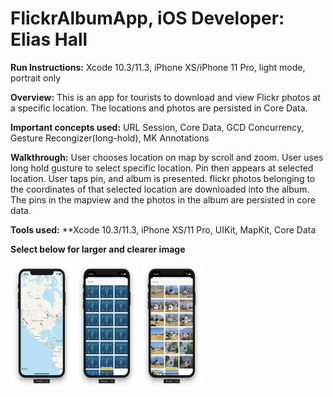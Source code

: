 # FlickrAlbumApp, iOS Developer: Elias Hall

**Run Instructions:** Xcode 10.3/11.3, iPhone XS/iPhone 11 Pro, light mode, portrait only

**Overview:** 
This is an app for tourists to download and view Flickr photos at a specific location. The locations and photos are persisted in Core Data.

**Important concepts used:** 
URL Session, Core Data, GCD Concurrency, Gesture Recongizer(long-hold), MK Annotations

**Walkthrough:**
User chooses location on map by scroll and zoom. User uses long hold gusture to select specific location. Pin then appears at selected location. User taps pin, and album is presented. flickr photos belonging to the coordinates of that selected location are downloaded into the album. The pins in the mapview and the photos in the album are persisted in core data.

**Tools used:** 
**Xcode 10.3/11.3, iPhone XS/11 Pro, UIKit, MapKit, Core Data

**Select below for larger and clearer image**
<p float="left">
<img src = "Tourist/Images/ScreenShot1.png" width="100" height="200">
<img src = "Tourist/Images/ScreenShot2.png" width="100" height="200">
<img src = "Tourist/Images/ScreenShot3.png" width="100" height="200">
</p>
